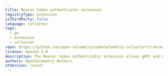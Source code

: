 ```yaml
---
title: Bearer token authenticator extension
registryType: extension
isThirdParty: false
language: collector
tags:
  - go
  - extension
  - collector
repo: https://github.com/open-telemetry/opentelemetry-collector/tree/main/extension/bearertokenauthextension
license: Apache 2.0
description: The Bearer token authenticator extension allows gRPC and HTTP-based exporters to add authentication data to outgoing calls based on a static token.
authors: OpenTelemetry Authors
otVersion: latest
---
```

